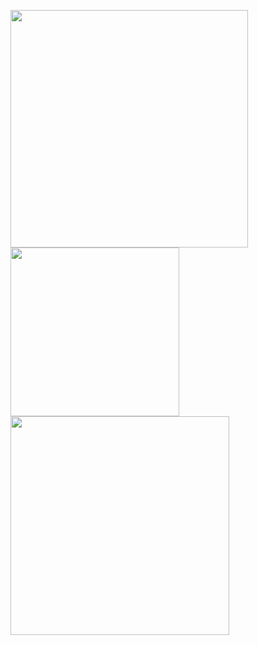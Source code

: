<p float="left">
  <img src="http://github-readme-streak-stats.herokuapp.com?user=sofiahag&theme=radical&hide_border=true&mode=weekly&hide_current_streak=true" width="380" />
  <img src="https://github-readme-stats.vercel.app/api/top-langs/?username=sofiahag&layout=compact&theme=radical" width="270" /> 
  <img src="https://github-readme-stats.vercel.app/api?username=sofiahag&show_icons=true&theme=radical" width="350" />
</p>
